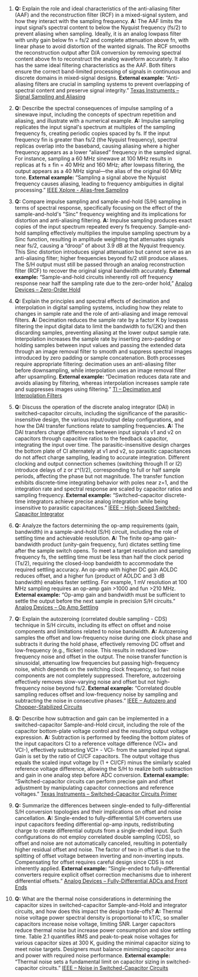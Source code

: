 1. **Q:** Explain the role and ideal characteristics of the anti-aliasing filter (AAF) and the reconstruction filter (RCF) in a mixed-signal system, and how they interact with the sampling frequency.
   **A:** The AAF limits the input signal’s spectral content to below the Nyquist frequency (fs/2) to prevent aliasing when sampling. Ideally, it is an analog lowpass filter with unity gain below fn = fs/2 and complete attenuation above fn, with linear phase to avoid distortion of the wanted signals. The RCF smooths the reconstruction output after D/A conversion by removing spectral content above fn to reconstruct the analog waveform accurately. It also has the same ideal filtering characteristics as the AAF. Both filters ensure the correct band-limited processing of signals in continuous and discrete domains in mixed-signal designs.
   **External example:** “Anti-aliasing filters are crucial in sampling systems to prevent overlapping of spectral content and preserve signal integrity.” [Texas Instruments – Signal Sampling and Aliasing](https://www.ti.com/lit/an/slyy002b/slyy002b.pdf)

2. **Q:** Describe the spectral consequences of impulse sampling of a sinewave input, including the concepts of spectrum repetition and aliasing, and illustrate with a numerical example.
   **A:** Impulse sampling replicates the input signal's spectrum at multiples of the sampling frequency fs, creating periodic copies spaced by fs. If the input frequency fin is greater than fs/2 (the Nyquist frequency), spectral replicas overlap into the baseband, causing aliasing where a higher frequency appears as a lower “aliased” frequency in the sampled signal. For instance, sampling a 60 MHz sinewave at 100 MHz results in replicas at fs ± fin = 40 MHz and 160 MHz; after lowpass filtering, the output appears as a 40 MHz signal—the alias of the original 60 MHz tone.
   **External example:** “Sampling a signal above the Nyquist frequency causes aliasing, leading to frequency ambiguities in digital processing.” [IEEE Xplore - Alias-free Sampling](https://ieeexplore.ieee.org/document/879579)

3. **Q:** Compare impulse sampling and sample-and-hold (S/H) sampling in terms of spectral response, specifically focusing on the effect of the sample-and-hold's "Sinc" frequency weighting and its implications for distortion and anti-aliasing filtering.
   **A:** Impulse sampling produces exact copies of the input spectrum repeated every fs frequency. Sample-and-hold sampling effectively multiplies the impulse sampling spectrum by a Sinc function, resulting in amplitude weighting that attenuates signals near fs/2, causing a “droop” of about 3.9 dB at the Nyquist frequency. This Sinc distortion introduces signal attenuation but cannot serve as an anti-aliasing filter; higher frequencies beyond fs/2 still produce aliases. The S/H output must still be passed through an analog reconstruction filter (RCF) to recover the original signal bandwidth accurately.
   **External example:** “Sample-and-hold circuits inherently roll off frequency response near half the sampling rate due to the zero-order hold,” [Analog Devices – Zero-Order Hold](https://www.analog.com/en/analog-dialogue/articles/sample-and-hold.html)

4. **Q:** Explain the principles and spectral effects of decimation and interpolation in digital sampling systems, including how they relate to changes in sample rate and the role of anti-aliasing and image removal filters.
   **A:** Decimation reduces the sample rate by a factor K by lowpass filtering the input digital data to limit the bandwidth to fs/(2K) and then discarding samples, preventing aliasing at the lower output sample rate. Interpolation increases the sample rate by inserting zero-padding or holding samples between input values and passing the extended data through an image removal filter to smooth and suppress spectral images introduced by zero padding or sample concatenation. Both processes require appropriate filtering: decimation uses an anti-aliasing filter before downsampling, while interpolation uses an image removal filter after upsampling.
   **External example:** “Decimation reduces data rate and avoids aliasing by filtering, whereas interpolation increases sample rate and suppresses images using filtering.” [TI – Decimation and Interpolation Filters](https://www.ti.com/lit/an/slyt366/slyt366.pdf)

5. **Q:** Discuss the operation of the discrete analog integrator (DAI) in switched-capacitor circuits, including the significance of the parasitic-insensitive design, the various input/output delay configurations, and how the DAI transfer functions relate to sampling frequencies.
   **A:** The DAI transfers charge differences between input signals v1 and v2 on capacitors through capacitive ratios to the feedback capacitor, integrating the input over time. The parasitic-insensitive design charges the bottom plate of CI alternately at v1 and v2, so parasitic capacitances do not affect charge sampling, leading to accurate integration. Different clocking and output connection schemes (switching through I1 or I2) introduce delays of z or z^(1/2), corresponding to full or half sample periods, affecting the phase but not magnitude. The transfer function exhibits discrete-time integrating behavior with poles near z=1, and the integration rate and spectral response are scaled by capacitor ratios and sampling frequency.
   **External example:** “Switched-capacitor discrete-time integrators achieve precise analog integration while being insensitive to parasitic capacitances.” [IEEE – High-Speed Switched-Capacitor Integrator](https://ieeexplore.ieee.org/document/869646)

6. **Q:** Analyze the factors determining the op-amp requirements (gain, bandwidth) in a sample-and-hold (S/H) circuit, including the role of settling time and achievable resolution.
   **A:** The finite op-amp gain-bandwidth product (unity-gain frequency, fun) dictates settling time after the sample switch opens. To meet a target resolution and sampling frequency fs, the settling time must be less than half the clock period (Ts/2), requiring the closed-loop bandwidth to accommodate the required settling accuracy. An op-amp with higher DC gain AOLDC reduces offset, and a higher fun (product of AOLDC and 3 dB bandwidth) enables faster settling. For example, 1 mV resolution at 100 MHz sampling requires an op-amp gain >1000 and fun >210 MHz.
   **External example:** “Op-amp gain and bandwidth must be sufficient to settle the output before the next sample in precision S/H circuits.” [Analog Devices – Op Amp Settling](https://www.analog.com/en/analog-dialogue/articles/understanding-op-amp-settling-times.html)

7. **Q:** Explain the autozeroing (correlated double sampling - CDS) technique in S/H circuits, including its effect on offset and noise components and limitations related to noise bandwidth.
   **A:** Autozeroing samples the offset and low-frequency noise during one clock phase and subtracts it during the hold phase, effectively removing DC offset and low-frequency (e.g., flicker) noise. This results in reduced low-frequency noise and offset in the output. The noise transfer function is sinusoidal, attenuating low frequencies but passing high-frequency noise, which depends on the switching clock frequency, so fast noise components are not completely suppressed. Therefore, autozeroing effectively removes slow-varying noise and offset but not high-frequency noise beyond fs/2.
   **External example:** “Correlated double sampling reduces offset and low-frequency noise by sampling and subtracting the noise in consecutive phases.” [IEEE – Autozero and Chopper-Stabilized Circuits](https://ieeexplore.ieee.org/document/5640267)

8. **Q:** Describe how subtraction and gain can be implemented in a switched-capacitor Sample-and-Hold circuit, including the role of the capacitor bottom-plate voltage control and the resulting output voltage expression.
   **A:** Subtraction is performed by feeding the bottom plates of the input capacitors CI to a reference voltage difference (VCI+ and VCI-), effectively subtracting VCI+ - VCI- from the sampled input signal. Gain is set by the ratio of CI/CF capacitors. The output voltage thus equals the scaled input voltage by (1 + CI/CF) minus the similarly scaled reference voltage difference, allowing the S/H to realize both subtraction and gain in one analog step before ADC conversion.
   **External example:** “Switched-capacitor circuits can perform precise gain and offset adjustment by manipulating capacitor connections and reference voltages.” [Texas Instruments – Switched-Capacitor Circuits Primer](https://www.ti.com/lit/an/slyy003b/slyy003b.pdf)

9. **Q:** Summarize the differences between single-ended to fully-differential S/H conversion topologies and their implications on offset and noise cancellation.
   **A:** Single-ended to fully-differential S/H converters use input capacitors feeding differential op-amp inputs, redistributing charge to create differential outputs from a single-ended input. Such configurations do not employ correlated double sampling (CDS), so offset and noise are not automatically canceled, resulting in potentially higher residual offset and noise. The factor of two in offset is due to the splitting of offset voltage between inverting and non-inverting inputs. Compensating for offset requires careful design since CDS is not inherently applied.
   **External example:** “Single-ended to fully-differential converters require explicit offset correction mechanisms due to inherent differential offsets.” [Analog Devices – Fully-Differential ADCs and Front Ends](https://www.analog.com/en/analog-dialogue/articles/fully-differential-adcs-explained.html)

10. **Q:** What are the thermal noise considerations in determining the capacitor sizes in switched-capacitor Sample-and-Hold and integrator circuits, and how does this impact the design trade-offs?
    **A:** Thermal noise voltage power spectral density is proportional to kT/C, so smaller capacitors increase noise voltage, limiting SNR. Larger capacitors reduce thermal noise but increase power consumption and slow settling time. Table 2.1 quantifies RMS and peak-to-peak noise voltages for various capacitor sizes at 300 K, guiding the minimal capacitor sizing to meet noise targets. Designers must balance minimizing capacitor area and power with required noise performance.
    **External example:** “Thermal noise sets a fundamental limit on capacitor sizing in switched-capacitor circuits.” [IEEE – Noise in Switched-Capacitor Circuits](https://ieeexplore.ieee.org/document/4084678)
